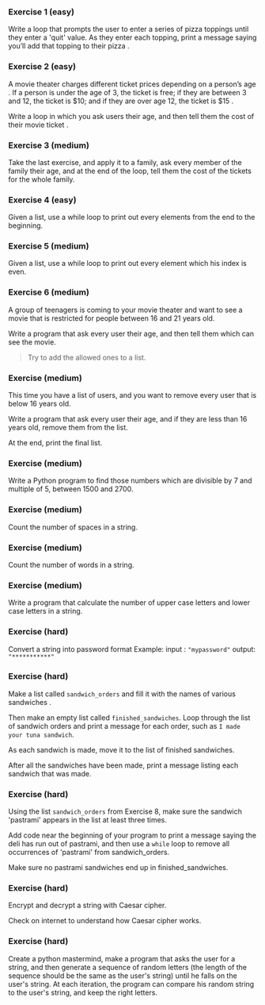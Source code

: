 ### Exercise 1 (easy)

Write a loop that prompts the user to enter a series of pizza toppings until they enter a 'quit' value. As they enter each topping, print a message saying you’ll add that topping to their pizza .



### Exercise 2 (easy)

A movie theater charges different ticket prices depending on a person’s age . If a person is under the age of 3, the ticket is free; if they are between 3 and 12, the ticket is $10; and if they are over age 12, the ticket is $15 .

 Write a loop in which you ask users their age, and then tell them the cost of their movie ticket .



### Exercise 3 (medium)

Take the last exercise, and apply it to a family, ask every member of the family their age, and at the end of the loop, tell them the cost of the tickets for the whole family.



### Exercise 4 (easy)

Given a list, use a while loop to print out every elements from the end to the beginning.



### Exercise 5 (medium)

Given a list, use a while loop to print out every element which his index is even.



### Exercise 6 (medium)

A group of teenagers is coming to your movie theater and want to see a movie that is restricted for people between 16 and 21 years old.

Write a program that ask every user their age, and then tell them which can see the movie.

>  Try to add the allowed ones to a list. 



### Exercise (medium)

This time you have a list of users, and you want to remove every user that is below 16 years old.

Write a program that ask every user their age, and if they are less than 16 years old, remove them from the list.

At the end, print the final list.



### Exercise (medium)

Write a Python program to find those numbers which are divisible by 7 and multiple of 5, between 1500 and 2700.



### Exercise (medium)

Count the number of spaces in a string.



### Exercise (medium)

Count the number of words in a string.

  

### Exercise (medium)

Write a program that calculate the number of upper case letters and lower case letters in a string.



### Exercise (hard)

Convert a string into password format
Example:
input : `"mypassword"`
output: `"***********"`



### Exercise (hard)

Make a list called `sandwich_orders` and fill it with the names of various sandwiches . 

Then make an empty list called `finished_sandwiches`. Loop through the list of sandwich orders and print a message for each order, such as `I made your tuna sandwich`. 

As each sandwich is made, move it to the list of finished sandwiches. 

After all the sandwiches have been made, print a message listing each sandwich that was made. 



### Exercise (hard)

Using the list `sandwich_orders` from Exercise 8, make sure the sandwich 'pastrami' appears in the list at least three times.

Add code near the beginning of your program to print a message saying the deli has run out of pastrami, and then use a `while` loop to remove all occurrences of 'pastrami' from sandwich_orders. 

Make sure no pastrami sandwiches end up in finished_sandwiches.



### Exercise (hard)

Encrypt and decrypt a string with Caesar cipher. 

Check on internet to understand how Caesar cipher works.



### Exercise (hard)

Create a python mastermind, make a program that asks the user for a string, and then generate a sequence of random letters (the length of the sequence should be the same as the user's string) until he falls on the user's string. At each iteration, the program can compare his random string to the user's string, and keep the right letters.




